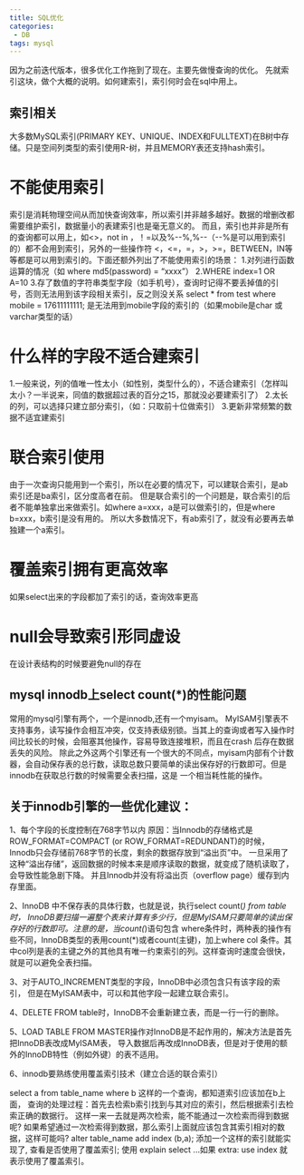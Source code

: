 ```yaml
---
title: SQL优化
categories:
 - DB
tags: mysql
---
```


因为之前迭代版本，很多优化工作拖到了现在。主要先做慢查询的优化。
先就索引这块，做个大概的说明。如何建索引，索引何时会在sql中用上。
## 索引相关
大多数MySQL索引(PRIMARY KEY、UNIQUE、INDEX和FULLTEXT)在B树中存储。只是空间列类型的索引使用R-树，并且MEMORY表还支持hash索引。
# 不能使用索引
索引是消耗物理空间从而加快查询效率，所以索引并非越多越好。数据的增删改都需要维护索引，数据量小的表建索引也是毫无意义的。
而且，索引也并非是所有的查询都可以用上，如<>，not in ，！=以及%--%,%--（--%是可以用到索引的）都不会用到索引，另外的一些操作符
<，<=，=，>，>=，BETWEEN，IN等等都是可以用到索引的。下面还额外列出了不能使用索引的场景：
1.对列进行函数运算的情况（如 where md5(password) = “xxxx”）
2.WHERE index=1 OR A=10
3.存了数值的字符串类型字段（如手机号），查询时记得不要丢掉值的引号，否则无法用到该字段相关索引，反之则没关系
select * from test where mobile = 17611111111;
是无法用到mobile字段的索引的（如果mobile是char 或 varchar类型的话）
# 什么样的字段不适合建索引
1.一般来说，列的值唯一性太小（如性别，类型什么的），不适合建索引（怎样叫太小？一半说来，同值的数据超过表的百分之15，那就没必要建索引了）
2.太长的列，可以选择只建立部分索引，（如：只取前十位做索引）
3.更新非常频繁的数据不适宜建索引
# 联合索引使用
由于一次查询只能用到一个索引，所以在必要的情况下，可以建联合索引，是ab索引还是ba索引，区分度高者在前。
但是联合索引的一个问题是，联合索引的后者不能单独拿出来做索引。如where a=xxx，a是可以做索引的，但是where b=xxx，b索引是没有用的。
所以大多数情况下，有ab索引了，就没有必要再去单独建一个a索引。
# 覆盖索引拥有更高效率
如果select出来的字段都加了索引的话，查询效率更高
# null会导致索引形同虚设
在设计表结构的时候要避免null的存在
## mysql innodb上select count(*)的性能问题
常用的mysql引擎有两个，一个是innodb,还有一个myisam。
MyISAM引擎表不支持事务，读写操作会相互冲突，仅支持表级别锁。当其上的查询或者写入操作时间比较长的时候，会阻塞其他操作，容易导致连接堆积，而且在crash 后存在数据丢失的风险。
除此之外这两个引擎还有一个很大的不同点，myisam内部有个计数器，会自动保存表的总行数，读取总数只要简单的读出保存好的行数即可。但是innodb在获取总行数的时候需要全表扫描，这是
一个相当耗性能的操作。

## 关于innodb引擎的一些优化建议：

1、每个字段的长度控制在768字节以内
  原因：当Innodb的存储格式是 ROW_FORMAT=COMPACT (or ROW_FORMAT=REDUNDANT)的时候，
  Innodb只会存储前768字节的长度，剩余的数据存放到“溢出页”中。
  一旦采用了这种“溢出存储”，返回数据的时候本来是顺序读取的数据，就变成了随机读取了，会导致性能急剧下降。
  并且Innodb并没有将溢出页（overflow page）缓存到内存里面。

2、InnoDB 中不保存表的具体行数，也就是说，执行select count(*) from table时，
InnoDB要扫描一遍整个表来计算有多少行，但是MyISAM只要简单的读出保存好的行数即可。注意的是，当count(*)语句包含 where条件时，两种表的操作有些不同，InnoDB类型的表用count(*)或者count(主键)，加上where col 条件。其中col列是表的主键之外的其他具有唯一约束索引的列。这样查询时速度会很快，就是可以避免全表扫描。

3、对于AUTO_INCREMENT类型的字段，InnoDB中必须包含只有该字段的索引，
但是在MyISAM表中，可以和其他字段一起建立联合索引。

4、DELETE FROM table时，InnoDB不会重新建立表，而是一行一行的删除。

5、LOAD TABLE FROM MASTER操作对InnoDB是不起作用的，解决方法是首先把InnoDB表改成MyISAM表，
导入数据后再改成InnoDB表，但是对于使用的额外的InnoDB特性（例如外键）的表不适用。

6、innodb要熟练使用覆盖索引技术（建立合适的联合索引）

select a from table_name where b 这样的一个查询，都知道索引应该加在b上面，
查询的处理过程：首先去检索b索引找到与其对应的索引，然后根据索引去检索正确的数据行。
这样一来一去就是两次检索，能不能通过一次检索而得到数据呢?
如果希望通过一次检索得到数据，那么索引上面就应该包含其索引相对的数据，这样可能吗?
alter table_name add index (b,a);
添加一个这样的索引就能实现了, 查看是否使用了覆盖索引; 使用 explain select ...如果 extra: use index 就表示使用了覆盖索引。









